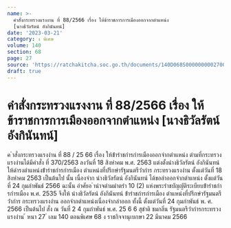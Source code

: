 ```yaml
---
name: >-
  คำสั่งกระทรวงแรงงาน ที่ 88/2566 เรื่อง ให้ข้าราชการการเมืองออกจากตำแหน่ง
  [นางธิวัลรัตน์ อังกินันทน์]
date: '2023-03-21'
category: ง พิเศษ
volume: 140
section: 68
page: 27
source: 'https://ratchakitcha.soc.go.th/documents/140D068S0000000002700.pdf'
draft: true
---
```


# คำสั่งกระทรวงแรงงาน ที่ 88/2566 เรื่อง ให้ข้าราชการการเมืองออกจากตำแหน่ง [นางธิวัลรัตน์ อังกินันทน์]

ค ําสั่งกระทรวงแรงงําน ที่ 88 / 25 66 เรื่อง ให้ข้ํารําชกํารกํารเมืองออกจํากตําแหน่ง ตํามที่กระทรวงแรงงํานได้มีคําสั่ง ที่ 370/2563 ลงวันที่ 18 สิงหําคม พ.ศ. 2563 แต่งตั้งนํางธิวัลรัตน์ อังกินันทน์ ให้ดํารงตําแหน่งข้ํารําชกํารกํารเมือง ตําแหน่งที่ปรึกษํารัฐมนตรีว่ํากําร กระทรวงแรงงําน ตั้งแต่วันที่ 18 สิงหําคม 2563 เป็นต้นไป นั้น เนื่องจําก นํางธิวัลรัตน์ อังกินันทน์ ได้ขอลําออกจํากตําแหน่ง ตั้งแต่วันที่ 24 กุมภําพันธ์ 2566 ฉะนั้น อําศัยอ ํานําจตํามมําตรํา 10 (2) แห่งพระรําชบัญญัติระเบียบข้ํารําชกํารกํารเมือง พ.ศ. 2535 จึงให้ นํางธิวัลรัตน์ อังกินันทน์ ข้ํารําชกํารกํารเมือง ตําแหน่งที่ปรึกษํารัฐมนตรีว่ํากําร กระทรวงแรงงําน ออกจํากตําแหน่งเนื่องจํากลําออก ทั้งนี้ ตั้งแต่วันที่ 24 กุมภําพันธ์ พ. ศ. 2566 เป็นต้นไป สั่ง ณ วันที่ 2 4 กุมภําพันธ์ พ.ศ. 25 6 6 สุชําติ ชมกลิ่น รัฐมนตรีว่ํากํารกระทรวงแรงงําน ้ หนา 27 ่ เลม 140 ตอนพิเศษ 68 ง ราชกิจจานุเบกษา 22 มีนาคม 2566
